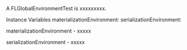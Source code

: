A FLGlobalEnvironmentTest is xxxxxxxxx.Instance Variables	materializationEnvironment:		<Object>	serializationEnvironment:		<Object>materializationEnvironment	- xxxxxserializationEnvironment	- xxxxx